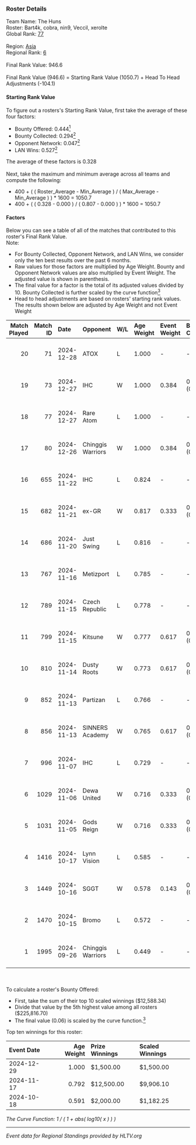### Roster Details<br />
Team Name: The Huns<br />
Roster: Bart4k, cobra, nin9, Veccil, xerolte<br />
Global Rank: [77](../../standings_global_2025_01_17.md)<br />
<br />
Region: [Asia]( ../../standings_asia_2025_01_17.md)<br />
Regional Rank: [6]( ../../standings_asia_2025_01_17.md)<br />
<br />
Final Rank Value:  946.6<br />
<br />
Final Rank Value (946.6) = Starting Rank Value (1050.7) + Head To Head Adjustments (-104.1)<br />

#### Starting Rank Value<br />
To figure out a rosters's Starting Rank Value, first take the average of these four factors:<br />
- Bounty Offered: 0.444[<sup>1</sup>](#table2)
- Bounty Collected: 0.294[<sup>2</sup>](#table1)
- Opponent Network: 0.047[<sup>2</sup>](#table1)
- LAN Wins: 0.527[<sup>2</sup>](#table1)

The average of these factors is 0.328<br />
<br />
Next, take the maximum and minimum average across all teams and compute the following:<br />
- 400 + ( ( Roster_Average - Min_Average ) / ( Max_Average - Min_Average ) ) * 1600 = 1050.7
- 400 + ( ( 0.328 - 0.000 ) / ( 0.807 - 0.000 ) ) * 1600 = 1050.7


#### Factors<br />
Below you can see a table of all of the matches that contributed to this roster's Final Rank Value.<br />
Note:<br />

- For Bounty Collected, Opponent Network, and LAN Wins, we consider only the ten best results over the past 6 months.
- Raw values for those factors are multiplied by Age Weight. Bounty and Opponent Network values are also multiplied by Event Weight. The adjusted value is shown in parenthesis.
- The final value for a factor is the total of its adjusted values divided by 10. Bounty Collected is further scaled by the curve function[<sup>3</sup>](#curveFunction)
- Head to head adjustments are based on rosters' starting rank values. The results shown below are adjusted by Age Weight and not Event Weight
<span id="table1"></span><br />


| Match Played | Match ID | Date       | Opponent          | W/L | Age Weight | Event Weight | Bounty Collected | Opponent Network | LAN Wins  | H2H Adj. | Roster                                  |
| -: | -: | :- | :- | :- | :- | :- | :- | :- | :- | -: | :- |
|           20 |       71 | 2024-12-28 | ATOX              | L   | 1.000      | -            | -                | -                | -         |    -7.57 | Bart4k, cobra, nin9, Veccil, xerolte    |
|           19 |       73 | 2024-12-27 | IHC               | W   | 1.000      | 0.384        | 0.004 (0.002)    | 0.131 (0.050)    | 1 (1.000) |     7.36 | Bart4k, cobra, nin9, Veccil, xerolte    |
|           18 |       77 | 2024-12-27 | Rare Atom         | L   | 1.000      | -            | -                | -                | -         |   -13.58 | Bart4k, cobra, nin9, Veccil, xerolte    |
|           17 |       80 | 2024-12-26 | Chinggis Warriors | W   | 1.000      | 0.384        | 0.039 (0.015)    | 0.312 (0.120)    | 1 (1.000) |    10.41 | Bart4k, cobra, nin9, Veccil, xerolte    |
|           16 |      655 | 2024-11-22 | IHC               | L   | 0.824      | -            | -                | -                | -         |   -20.62 | Bart4k, cobra, nin9, Wonderzce, xerolte |
|           15 |      682 | 2024-11-21 | ex-GR             | W   | 0.817      | 0.333        | 0.028 (0.008)    | 0.129 (0.035)    | 0 (0.000) |     6.50 | Bart4k, cobra, nin9, Wonderzce, xerolte |
|           14 |      686 | 2024-11-20 | Just Swing        | L   | 0.816      | -            | -                | -                | -         |   -20.96 | Bart4k, cobra, nin9, Wonderzce, xerolte |
|           13 |      767 | 2024-11-16 | Metizport         | L   | 0.785      | -            | -                | -                | -         |    -4.09 | Bart4k, cobra, nin9, Wonderzce, xerolte |
|           12 |      789 | 2024-11-15 | Czech Republic    | L   | 0.778      | -            | -                | -                | -         |   -20.48 | Bart4k, cobra, nin9, Wonderzce, xerolte |
|           11 |      799 | 2024-11-15 | Kitsune           | W   | 0.777      | 0.617        | 0.007 (0.003)    | 0.000 (0.000)    | 1 (0.777) |     1.63 | Bart4k, cobra, nin9, Wonderzce, xerolte |
|           10 |      810 | 2024-11-14 | Dusty Roots       | W   | 0.773      | 0.617        | 0.016 (0.007)    | 0.352 (0.168)    | 1 (0.773) |     6.23 | Bart4k, cobra, nin9, Wonderzce, xerolte |
|            9 |      852 | 2024-11-13 | Partizan          | L   | 0.766      | -            | -                | -                | -         |    -5.73 | Bart4k, cobra, nin9, Wonderzce, xerolte |
|            8 |      856 | 2024-11-13 | SINNERS Academy   | W   | 0.765      | 0.617        | 0.003 (0.001)    | 0.077 (0.036)    | 1 (0.765) |     5.65 | Bart4k, cobra, nin9, Wonderzce, xerolte |
|            7 |      996 | 2024-11-07 | IHC               | L   | 0.729      | -            | -                | -                | -         |   -19.55 | Bart4k, cobra, nin9, Wonderzce, xerolte |
|            6 |     1029 | 2024-11-06 | Dewa United       | W   | 0.716      | 0.333        | 0.000 (0.000)    | 0.047 (0.011)    | 0 (0.000) |     0.71 | Bart4k, cobra, nin9, Wonderzce, xerolte |
|            5 |     1031 | 2024-11-05 | Gods Reign        | W   | 0.716      | 0.333        | 0.014 (0.003)    | 0.183 (0.044)    | 0 (0.000) |     3.98 | Bart4k, cobra, nin9, Wonderzce, xerolte |
|            4 |     1416 | 2024-10-17 | Lynn Vision       | L   | 0.585      | -            | -                | -                | -         |   -11.10 | Bart4k, cobra, nin9, Wonderzce, xerolte |
|            3 |     1449 | 2024-10-16 | SGGT              | W   | 0.578      | 0.143        | 0.003 (0.000)    | 0.114 (0.009)    | 0 (0.000) |     2.60 | Bart4k, cobra, nin9, Wonderzce, xerolte |
|            2 |     1470 | 2024-10-15 | Bromo             | L   | 0.572      | -            | -                | -                | -         |   -15.76 | Bart4k, cobra, nin9, Wonderzce, xerolte |
|            1 |     1995 | 2024-09-26 | Chinggis Warriors | L   | 0.449      | -            | -                | -                | -         |    -9.72 | Bart4k, cobra, ncl, nin9, Wonderzce     |

<br />
<span id="table2"></span><br />
To calculate a roster's Bounty Offered:<br />

- First, take the sum of their top 10 scaled winnings ($12,588.34)
- Divide that value by the 5th highest value among all rosters ($225,816.70)
- The final value (0.06) is scaled by the curve function.[<sup>3</sup>](#curveFunction)

Top ten winnings for this roster:<br />

| Event Date | Age Weight | Prize Winnings | Scaled Winnings |
| :- | -: | :- | :- |
| 2024-12-29 |      1.000 | $1,500.00      | $1,500.00       |
| 2024-11-17 |      0.792 | $12,500.00     | $9,906.10       |
| 2024-10-18 |      0.591 | $2,000.00      | $1,182.25       |


<span id="curveFunction"></span>_The Curve Function: 1 / ( 1 + abs( log10( x ) ) )_<br />

---
_Event data for Regional Standings provided by HLTV.org_<br />
